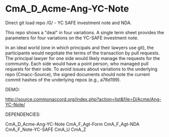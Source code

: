 # CmA_D_Acme-Ang-YC-Note
Direct git load repo /G/ - YC SAFE investment note and NDA.

This repo shows a "deal" in four variations.  A single term sheet provides the parameters for four variations on the YC-SAFE investment note.

In an ideal world (one in which principals and their lawyers use git), the participants would negotiate the terms of the transaction by pull requests.  The principal lawyer for one side would likely manage the requests for the community.  Each side would have a point person, who managed pull requests for their side.
To avoid issues about variations to the underlying repo (Cmacc-Source), the signed documents should note the current commit hashes of the underlying repos (e.g., a76d199).

DEMO:

http://source.commonaccord.org/index.php?action=list&file=D/Acme/Ang-YC-Note/

DEPENDENCIES:

CmA_D_Acme-Ang-YC-Note
CmA_F_Agt-Form
CmA_F_Agt-NDA
CmA_F_Note-YC-SAFE
CmA_U
CmA_Z



